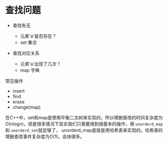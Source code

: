 # 查找问题

 - 查找有无
   - 元素'a'是否存在？
   - set 集合

 - 查找对应关系
   - 元素'a'出现了几次？
   - map 字典

常见操作
 - insert
 - find
 - erase
 - change(map)

在C++中，set和map是使用平衡二叉树来实现的，所以增删查改的时间复杂度为 O(nlogn)，但是很多情况下其实我们只需要用到很基本的操作，用 `unorderd_map` 和 `unorderd_set`就足够了， unorderd_map底层是用哈希表来实现的。哈希表的增删查改事件复杂度为O(1)，会快很多。